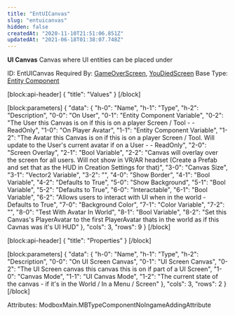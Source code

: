 ```yaml
---
title: "EntUICanvas"
slug: "entuicanvas"
hidden: false
createdAt: "2020-11-10T21:51:06.851Z"
updatedAt: "2021-06-18T01:38:07.748Z"
---
```

**UI Canvas**
Canvas where UI entities can be placed under

ID: EntUICanvas
Required By: [GameOverScreen](doc:mbsgameoverscreen), [YouDiedScreen](doc:mbsyoudiedscreen)
Base Type: [Entity Component](doc:componententity)

[block:api-header]
{
  "title": "Values"
}
[/block]

[block:parameters]
{
  "data": {
    "h-0": "Name",
    "h-1": "Type",
    "h-2": "Description",
    "0-0": "On User",
    "0-1": "Entity Component Variable<User>",
    "0-2": "The User this Canvas is on if this is on a player Screen / Tool -  - ReadOnly",
    "1-0": "On Player Avatar",
    "1-1": "Entity Component Variable<Player Avatar>",
    "1-2": "The Avatar this Canvas is on if this is on a player Screen / Tool. Will update to the User's current avatar if on a User -  - ReadOnly",
    "2-0": "Screen Overlay",
    "2-1": "Bool Variable",
    "2-2": "Canvas will overlay over the screen for all users. Will not show in VR/AR headset (Create a Prefab and set that as the HUD in Creation Settings for that)",
    "3-0": "Canvas Size",
    "3-1": "Vector2 Variable",
    "3-2": "",
    "4-0": "Show Border",
    "4-1": "Bool Variable",
    "4-2": "Defaults to True",
    "5-0": "Show Background",
    "5-1": "Bool Variable",
    "5-2": "Defaults to True",
    "6-0": "Interactable",
    "6-1": "Bool Variable",
    "6-2": "Allows users to interact with UI when in the world - Defaults to True",
    "7-0": "Background Color",
    "7-1": "Color Variable",
    "7-2": "",
    "8-0": "Test With Avatar In World",
    "8-1": "Bool Variable",
    "8-2": "Set this Canvas's PlayerAvatar to the first PlayerAvatar thats in the world as if this Cavnas was it's UI HUD"
  },
  "cols": 3,
  "rows": 9
}
[/block]

[block:api-header]
{
  "title": "Properties"
}
[/block]

[block:parameters]
{
  "data": {
    "h-0": "Name",
    "h-1": "Type",
    "h-2": "Description",
    "0-0": "On UI Screen Canvas",
    "0-1": "UI Screen Canvas",
    "0-2": "The UI Screen canvas this canvas this is on if part of a UI Screen",
    "1-0": "Canvas Mode",
    "1-1": "UI Canvas Mode",
    "1-2": "The current state of the canvas - if it's in the World / In a Menu / Screen"
  },
  "cols": 3,
  "rows": 2
}
[/block]


Attributes:
ModboxMain.MBTypeComponentNoIngameAddingAttribute